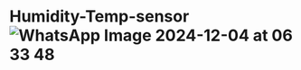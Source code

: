 # Humidity-Temp-sensor![WhatsApp Image 2024-12-04 at 06 33 48](https://github.com/user-attachments/assets/3a6c316b-b33c-41e9-aa84-58ad09c2be24)
